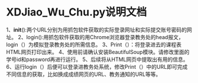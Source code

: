 # XDJiao_Wu_Chu.py说明文档
1、__init__():两个URL分别为用抓包软件获取的实际登录网址和实际提交账号密码的网址。
2、login():用抓包软件获取的用Chrome浏览器登录教务处的head报文，login（）为模拟登录教务处的所需信息。
3、Print（）：将登录进去的课程表HTML网页打印出来。
4、使用前请确认安装BeautifulSoup模块。请修改里面的学号id和password再进行运行。
5、后续将从HTML网页中提取出有用的信息。
6、运行login（）后便可以登录进教务处系统，修改Print（）中的URL即可完成不同信息的获取，比如换成成绩网页的URL、教务通知的URL等等。